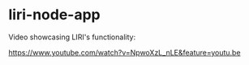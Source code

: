 # liri-node-app

Video showcasing LIRI's functionality:

https://www.youtube.com/watch?v=NpwoXzL_nLE&feature=youtu.be